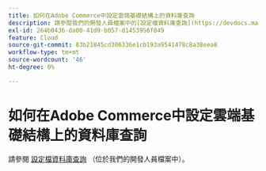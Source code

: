 ```yaml
---
title: 如何在Adobe Commerce中設定雲端基礎結構上的資料庫查詢
description: 請參閱我們的開發人員檔案中的[設定檔資料庫查詢](https://devdocs.magento.com/guides/v2.3/cloud/project/profile-database-queries.html)。
exl-id: 264b0436-da00-41d9-b057-d1453956f849
feature: Cloud
source-git-commit: 83b21845cd306336e1cb193a9541478c8a38eea8
workflow-type: tm+mt
source-wordcount: '46'
ht-degree: 0%

---
```


# 如何在Adobe Commerce中設定雲端基礎結構上的資料庫查詢

請參閱 [設定檔資料庫查詢](https://devdocs.magento.com/guides/v2.3/cloud/project/profile-database-queries.html) （位於我們的開發人員檔案中）。
